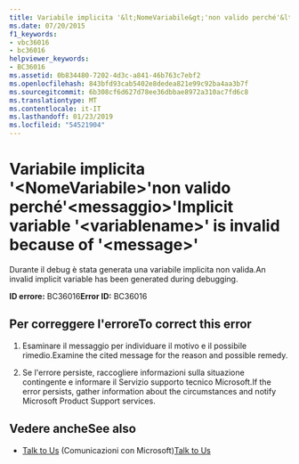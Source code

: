 ```yaml
---
title: Variabile implicita '&lt;NomeVariabile&gt;'non valido perché'&lt;messaggio&gt;'
ms.date: 07/20/2015
f1_keywords:
- vbc36016
- bc36016
helpviewer_keywords:
- BC36016
ms.assetid: 0b834480-7202-4d3c-a841-46b763c7ebf2
ms.openlocfilehash: 843bfd93cab5402e8dedea821e99c92ba4aa3b7f
ms.sourcegitcommit: 6b308cf6d627d78ee36dbbae8972a310ac7fd6c8
ms.translationtype: MT
ms.contentlocale: it-IT
ms.lasthandoff: 01/23/2019
ms.locfileid: "54521904"
---
```

# <a name="implicit-variable-ltvariablenamegt-is-invalid-because-of-ltmessagegt"></a><span data-ttu-id="6ad36-102">Variabile implicita '&lt;NomeVariabile&gt;'non valido perché'&lt;messaggio&gt;'</span><span class="sxs-lookup"><span data-stu-id="6ad36-102">Implicit variable '&lt;variablename&gt;' is invalid because of '&lt;message&gt;'</span></span>
<span data-ttu-id="6ad36-103">Durante il debug è stata generata una variabile implicita non valida.</span><span class="sxs-lookup"><span data-stu-id="6ad36-103">An invalid implicit variable has been generated during debugging.</span></span>  
  
 <span data-ttu-id="6ad36-104">**ID errore:** BC36016</span><span class="sxs-lookup"><span data-stu-id="6ad36-104">**Error ID:** BC36016</span></span>  
  
## <a name="to-correct-this-error"></a><span data-ttu-id="6ad36-105">Per correggere l'errore</span><span class="sxs-lookup"><span data-stu-id="6ad36-105">To correct this error</span></span>  
  
1.  <span data-ttu-id="6ad36-106">Esaminare il messaggio per individuare il motivo e il possibile rimedio.</span><span class="sxs-lookup"><span data-stu-id="6ad36-106">Examine the cited message for the reason and possible remedy.</span></span>  
  
2.  <span data-ttu-id="6ad36-107">Se l'errore persiste, raccogliere informazioni sulla situazione contingente e informare il Servizio supporto tecnico Microsoft.</span><span class="sxs-lookup"><span data-stu-id="6ad36-107">If the error persists, gather information about the circumstances and notify Microsoft Product Support services.</span></span>  
  
## <a name="see-also"></a><span data-ttu-id="6ad36-108">Vedere anche</span><span class="sxs-lookup"><span data-stu-id="6ad36-108">See also</span></span>
- <span data-ttu-id="6ad36-109">[Talk to Us](/visualstudio/ide/talk-to-us) (Comunicazioni con Microsoft)</span><span class="sxs-lookup"><span data-stu-id="6ad36-109">[Talk to Us](/visualstudio/ide/talk-to-us)</span></span>
